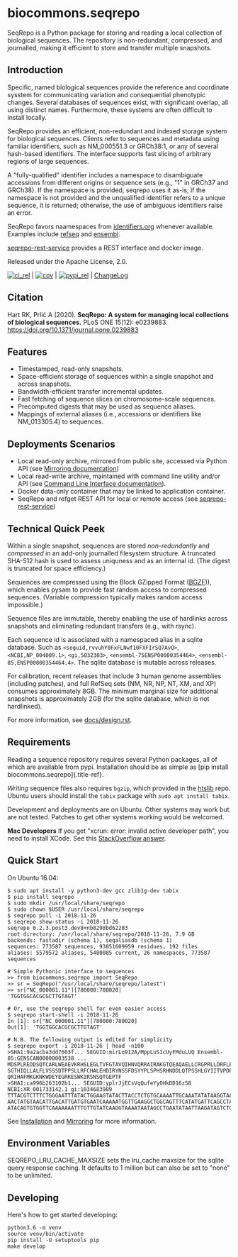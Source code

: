 # biocommons.seqrepo

SeqRepo is a Python package for storing and reading a local collection of biological sequences. The
repository is non-redundant, compressed, and journalled, making it efficient to store and transfer
multiple snapshots.

## Introduction

Specific, named biological sequences provide the reference and coordinate sysstem for communicating
variation and consequential phenotypic changes. Several databases of sequences exist, with
significant overlap, all using distinct names. Furthermore, these systems are often difficult to
install locally.

SeqRepo provides an efficient, non-redundant and indexed storage system for biological sequences.
Clients refer to sequences and metadata using familiar identifiers, such as NM_000551.3 or GRCh38:1,
or any of several hash-based identifiers. The interface supports fast slicing of arbitrary regions
of large sequences.

A "fully-qualified" identifier includes a namespace to disambiguate accessions from different
origins or sequence sets (e.g., "1" in GRCh37 and GRCh38). If the namespace is provided, seqrepo
uses it as-is; if the namespace is not provided and the unqualified identifier refers to a unique
sequence, it is returned; otherwise, the use of ambiguous identifiers raise an error.

SeqRepo favors naamespaces from [identifiers.org](https://identifiers.org) whenever available.
Examples include [refseq](<https://registry.identifiers.org/registry/refseq>) and
[ensembl](<https://registry.identifiers.org/registry/ensembl>).

[seqrepo-rest-service](https://github.com/biocommons/seqrepo-rest-service) provides a REST interface
and docker image.

Released under the Apache License, 2.0.

[![ci_rel](https://travis-ci.org/biocommons/biocommons.seqrepo.svg?branch=master)](https://travis-ci.org/biocommons/biocommons.seqrepo)
\|
[![cov](https://coveralls.io/repos/github/biocommons/biocommons.seqrepo/badge.svg?branch=)](https://coveralls.io/github/biocommons/biocommons.seqrepo?branch=)
\|
[![pypi_rel](https://badge.fury.io/py/biocommons.seqrepo.png)](https://pypi.org/pypi?name=biocommons.seqrepo)
\| [ChangeLog](https://github.com/biocommons/biocommons.seqrepo/tree/master/docs/changelog/0.5)

## Citation

Hart RK, Prlić A (2020). **SeqRepo: A system for managing local collections of biological
sequences.** PLoS ONE 15(12): e0239883. <https://doi.org/10.1371/journal.pone.0239883>

## Features

-   Timestamped, read-only snapshots.
-   Space-efficient storage of sequences within a single snapshot and
    across snapshots.
-   Bandwidth-efficient transfer incremental updates.
-   Fast fetching of sequence slices on chromosome-scale sequences.
-   Precomputed digests that may be used as sequence aliases.
-   Mappings of external aliases (i.e., accessions or identifiers like
    NM_013305.4) to sequences.

## Deployments Scenarios

-   Local read-only archive, mirrored from public site, accessed via
    Python API (see [Mirroring documentation](docs/mirror.rst))
-   Local read-write archive, maintained with command line utility
    and/or API (see [Command Line Interface
    documentation](docs/cli.rst)).
-   Docker data-only container that may be linked to application container.
-   SeqRepo and refget REST API for local or remote access (see
    [seqrepo-rest-service](https://github.com/biocommons/seqrepo-rest-service))

## Technical Quick Peek

Within a single snapshot, sequences are stored *non-redundantly* and *compressed* in an add-only
journalled filesystem structure. A truncated SHA-512 hash is used to assess uniquness and as an
internal id. (The digest is truncated for space efficiency.)

Sequences are compressed using the Block GZipped Format
([BGZF](https://samtools.github.io/hts-specs/SAMv1.pdf))), which enables pysam to provide fast
random access to compressed sequences. (Variable compression typically makes random access
impossible.)

Sequence files are immutable, thereby enabling the use of hardlinks across snapshots and eliminating
redundant transfers (e.g., with rsync).

Each sequence id is associated with a namespaced alias in a sqlite database. Such as
`<seguid,rvvuhY0FxFLNwf10FXFIrSQ7AvQ>`, `<NCBI,NP_004009.1>`, `<gi,5032303>`,
`<ensembl-75ENSP00000354464>`, `<ensembl-85,ENSP00000354464.4>`. The sqlite database is mutable
across releases.

For calibration, recent releases that include 3 human genome assemblies (including patches), and
full RefSeq sets (NM, NR, NP, NT, XM, and XP) consumes approximately 8GB. The minimum marginal size
for additional snapshots is approximately 2GB (for the sqlite database, which is not hardlinked).

For more information, see [docs/design.rst](docs/design.rst).

## Requirements

Reading a sequence repository requires several Python packages, all of which are available from
pypi. Installation should be as simple as [pip install biocommons.seqrepo]{.title-ref}.

*Writing* sequence files also requires `bgzip`, which provided in the
[htslib](https://github.com/samtools/htslib) repo. Ubuntu users should install the `tabix` package
with `sudo apt install tabix`.

Development and deployments are on Ubuntu. Other systems may work but are not tested. Patches to get
other systems working would be welcomed.

**Mac Developers** If you get "xcrun: error: invalid active developer path", you need to install
XCode. See this [StackOverflow
answer](https://apple.stackexchange.com/questions/254380/why-am-i-getting-an-invalid-active-developer-path-when-attempting-to-use-git-a).

## Quick Start

On Ubuntu 16.04:

    $ sudo apt install -y python3-dev gcc zlib1g-dev tabix
    $ pip install seqrepo
    $ sudo mkdir /usr/local/share/seqrepo
    $ sudo chown $USER /usr/local/share/seqrepo
    $ seqrepo pull -i 2018-11-26 
    $ seqrepo show-status -i 2018-11-26 
    seqrepo 0.2.3.post3.dev8+nb8298bd62283
    root directory: /usr/local/share/seqrepo/2018-11-26, 7.9 GB
    backends: fastadir (schema 1), seqaliasdb (schema 1) 
    sequences: 773587 sequences, 93051609959 residues, 192 files
    aliases: 5579572 aliases, 5480085 current, 26 namespaces, 773587 sequences

    # Simple Pythonic interface to sequences
    >> from biocommons.seqrepo import SeqRepo
    >> sr = SeqRepo("/usr/local/share/seqrepo/latest")
    >> sr["NC_000001.11"][780000:780020]
    'TGGTGGCACGCGCTTGTAGT'

    # Or, use the seqrepo shell for even easier access
    $ seqrepo start-shell -i 2018-11-26
    In [1]: sr["NC_000001.11"][780000:780020]
    Out[1]: 'TGGTGGCACGCGCTTGTAGT'

    # N.B. The following output is edited for simplicity
    $ seqrepo export -i 2018-11-26 | head -n100
    >SHA1:9a2acba3dd7603f... SEGUID:mirLo912A/MppLuS1cUyFMduLUQ Ensembl-85:GENSCAN00000003538 ...
    MDSPLREDDSQTCARLWEAEVKRHSLEGLTVFGTAVQIHNVQRRAIRAKGTQEAQAELLCRGPRLLDRFLEDACILKEGRGTDTGQHCRGDARISSHLEA
    SGTHIQLLALFLVSSSDTPPSLLRFCHALEHDIRYNSSFDSYYPLSPHSRHNDDLQTPSSHLGYIITVPDPTLPLTFASLYLGMAPCTSMGSSSMGIFQS
    QRIHAFMKGKNKWDEYEGRKESWKIRSNSQTGEPTF
    >SHA1:ca996b263102b1... SEGUID:yplrJjECsVqQufeYy0HkDD16z58 NCBI:XR_001733142.1 gi:1034683989
    TTTACGTCTTTCTGGGAATTTATACTGGAAGTATACTTACCTCTGTGCAAAATTGCAAATATATAAGGTAATTCATTCCAGCATTGCTTATATTAGGTTG
    AACTATGTAACATTGACATTGATGTGAATCAAAAATGGTTGAAGGCTGGCAGTTTCATATGATTCAGCCTATAATAGCAAAAGATTGAAAAAATCCATTA
    ATACAGTGTGGTTCAAAAAAATTTGTTGTATCAAGGTAAAATAATAGCCTGAATATAATTAAGATAGTCTGTGTATACATCGATGAAAACATTGCCAATA

See [Installation](docs/installation.rst) and
[Mirroring](docs/mirror.rst) for more information.

## Environment Variables

SEQREPO_LRU_CACHE_MAXSIZE sets the lru_cache maxsize for the sqlite
query response caching. It defaults to 1 million but can also be set to
"none" to be unlimited.

## Developing

Here\'s how to get started developing:

    python3.6 -m venv
    source venv/bin/activate
    pip install -U setuptools pip
    make develop
